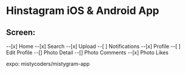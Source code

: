 # Hinstagram iOS & Android App

## Screen:
 --[x] Home
 --[x] Search
 --[x] Upload
 --[ ] Notifications
 --[x] Profile
 --[ ] Edit Profile
 --[] Photo Detail
 --[] Photo Comments
 --[x] Photo Likes


expo: mistycoders/mistygram-app
